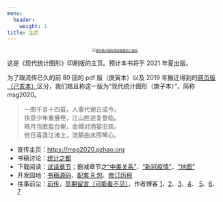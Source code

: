 ```yaml
---
menu:
  header:
    weight: 1
title: 主页
---
```



<div class="embed-left">
<center>
<a href="https://msg2020.pzhao.org/">
  <img src="image/msg2020-qr.png" style="zoom: 50%;" align="middle" alt="现代统计图形网站链接的二维码" />
</a>
</center>
</div>

这是《现代统计图形》印刷版的主页。预计本书将于 2021 年夏出版。

为了跟流传已久的前 80 回的 pdf 版（庚寅本）以及 2019 年搬迁得到的[网页版（己亥本）](https://bookdown.org/xiangyun/msg/)区分，我们姑且称这一版为“现代统计图形（庚子本）”，简称 msg2020。

<div class="quote-right">

> 一图千言十四载，人事代谢古成今。  
> 快意少年重展卷，江山胜迹复登临。  
> 皓月当歌盈台榭，金樽对酒宴旧宾。  
> 他日喜逢江渚上，流觞曲水照琴心。

</div>

- 宣传主页：<https://msg2020.pzhao.org>
- 书稿讨论：[统计之都](https://d.cosx.org/d/421648)
- 下载阅读：[试读章节](/../docs/msg-trailer.pdf)；删减章节之[“中美关系”](/../docs/msg-cn-us.pdf)、[“新冠疫情”](/../docs/msg-covid19.pdf)、[“地图”](/../docs/msg-map.pdf)
- 开发园地：[书稿源码](https://github.com/XiangyunHuang/MSG-Book/tree/edition1)、[配套 R 包](https://github.com/yihui/MSG/issues)、[修订历程](https://github.com/XiangyunHuang/MSG-Book/issues/88)
- 往事前尘：[前传](https://d.cosx.org/d/420857)，[早期留言（可能看不见）](https://yihui.org/cn/publication/)，作者博客 [1](https://yihui.org/cn/2018/09/inbox-zero/)、[2](https://yihui.org/cn/2013/02/waiting-for-thousand-years/)、[3](https://yihui.org/cn/2012/06/quick-notes/)、[4](https://yihui.org/cn/2010/08/modern-stat-graphics-manuscript/)、 [5](https://yihui.org/cn/2010/09/msg-graphics-gallery-finished/)、[6](https://yihui.org/cn/2010/08/art-of-points-in-r/)、 [7](https://yihui.org/cn/2010/03/feel-charmed-etc/)

